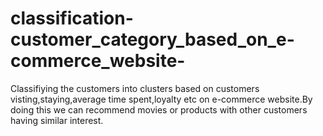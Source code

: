 # classification-customer_category_based_on_e-commerce_website-

Classifiying the customers into clusters based on customers visting,staying,average time spent,loyalty etc on e-commerce website.By doing this we can recommend movies or products with other customers having similar interest.

